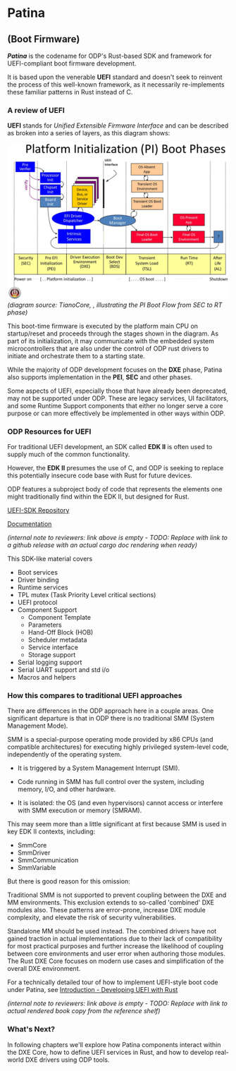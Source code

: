 # Patina
## (Boot Firmware)

___Patina___ is the codename for ODP's Rust-based SDK and framework for UEFI-compliant boot firmware development.

It is based upon the venerable __UEFI__ standard and doesn't seek to reinvent the process of this well-known
framework, as it necessarily re-implements these familiar patterns in Rust instead of C.

### A review of UEFI
__UEFI__ stands for _Unified Extensible Firmware Interface_ and can be described as broken into a series of layers, as this diagram shows:

![PI_Boot_phases](./images/PI_Boot_Phases.jpg)
_(diagram source: TianoCore, , illustrating the PI Boot Flow from SEC to RT phase)_

This boot-time firmware is executed by the platform main CPU on startup/reset and proceeds through the stages shown in the diagram.  As part of its initialization, it may communicate with the embedded system microcontrollers that are also under the control of ODP rust drivers to initiate and orchestrate them to a starting state.

While the majority of ODP development focuses on the __DXE__ phase, Patina also supports implementation in the __PEI__, __SEC__ and other phases.  

Some aspects of UEFI, especially those that have already been deprecated, may not be supported under ODP.  These are legacy services, UI facilitators, and some Runtime Support components that either no longer serve a core purpose or can more effectively be implemented in other ways within ODP.

### ODP Resources for UEFI

For traditional UEFI development, an SDK called __EDK II__ is often used to supply much of the common functionality.

However, the __EDK II__ presumes the use of C, and ODP is seeking to replace this potentially insecure code base with Rust for future devices.

ODP features a subproject body of code that represents the elements one might traditionally find within the EDK II, but designed for Rust.  

[UEFI-SDK Repository](https://github.com/OpenDevicePartnership/uefi-sdk)

[Documentation](https://github.com/OpenDevicePartnership/uefi-sdk/releases/doc/boot_services/index.html)

_(internal note to reviewers: link above is empty - TODO: Replace with link to a github release with an actual cargo doc rendering when ready)_

This SDK-like material covers
- Boot services
- Driver binding
- Runtime services
- TPL mutex (Task Priority Level critical sections)
- UEFI protocol
- Component Support
    - Component Template
    - Parameters
    - Hand-Off Block (HOB)
    - Scheduler metadata
    - Service interface
    - Storage support
- Serial logging support
- Serial UART support and std i/o
- Macros and helpers


### How this compares to traditional UEFI approaches

There are differences in the ODP approach here in a couple areas.  One significant departure is that in ODP there is no traditional SMM (System Management Mode).

SMM is a special-purpose operating mode provided by x86 CPUs (and compatible architectures) for executing highly privileged system-level code, independently of the operating system.

- It is triggered by a System Management Interrupt (SMI).

- Code running in SMM has full control over the system, including memory, I/O, and other hardware.

- It is isolated: the OS (and even hypervisors) cannot access or interfere with SMM execution or memory (SMRAM).

This may seem more than a little significant at first because SMM is used in key EDK II contexts, including:

- SmmCore
- SmmDriver
- SmmCommunication
- SmmVariable

But there is good reason for this omission:

Traditional SMM is not supported to prevent coupling between the DXE and MM environments. This exclusion extends to so-called 'combined' DXE modules also. 
These patterns are error-prone, increase DXE module complexity, and elevate the risk of security vulnerabilities.

Standalone MM should be used instead. The combined drivers have not gained traction in actual implementations due to their lack of compatibility for most practical purposes and further increase the likelihood of coupling between core environments and user error when authoring those modules. The Rust DXE Core focuses on modern use cases and simplification of the overall DXE environment.

For a technically detailed tour of how to implement UEFI-style boot code under Patina, see [Introduction - Developing UEFI with Rust](https://github.com/OpenDevicePartnership/uefi-dxe-core/docs/book/index.html)

_(internal note to reviewers: link above is empty - TODO: Replace with link to actual rendered book copy from the reference shelf)_

### What's Next?
In following chapters we'll explore how Patina components interact within the DXE Core, how to define UEFI services in Rust, and how to develop real-world DXE drivers using ODP tools.





